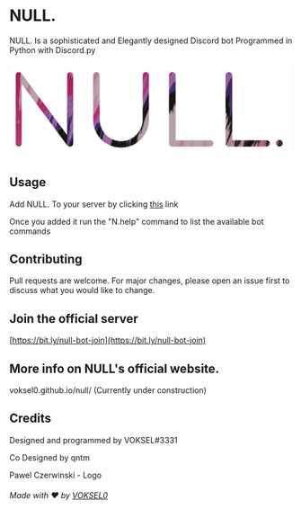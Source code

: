 # NULL.

NULL. Is a sophisticated and Elegantly designed Discord bot Programmed in Python with Discord.py

<p align="center">
  <img src="NULL banner_rounded.png" width="1024" title="NULL. Banner">
</p>

## Usage

Add NULL. To your server by clicking [this](https://bit.ly/null-bot-add) link

Once you added it run the "N.help" command to list the available bot commands

## Contributing
Pull requests are welcome. For major changes, please open an issue first to discuss what you would like to change.

## Join the official server
[https://bit.ly/null-bot-join](https://bit.ly/null-bot-join)

## More info on NULL's official website.
voksel0.github.io/null/ (Currently under construction)

## Credits
Designed and programmed by VOKSEL#3331

Co Designed by qntm

Pawel Czerwinski - Logo

###### Made with ❤️ by [VOKSEL0](https://github.com/VOKSEL0)
